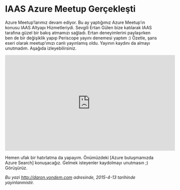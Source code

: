 # IAAS Azure Meetup Gerçekleşti
Azure Meetup’larımız devam ediyor. Bu ay yaptığımız Azure Meetup’ın konusu IAAS Altyapı Hizmetleriydi. Sevgili Ertan Gülen bize katılarak IAAS tarafına güzel bir bakış atmamızı sağladı. Ertan deneyimlerini paylaşırken ben de bir değişiklik yapıp Periscope yayını denemesi yaptım :) Özetle, şans eseri olarak meetup’ımızı canlı yayınlamış oldu. Yayının kaydını da almayı unutmadım. Aşağıda izleyebilirsiniz.

<iframe width="560" height="315" src="https://www.youtube.com/embed/CTrdmBRLecU" frameborder="0" allowfullscreen></iframe>

Hemen ufak bir hatırlatma da yapayım. Önümüzdeki [Azure buluşmamızda Azure Search] konuşacağız. Gelmek isteyenler kaydolmayı unutmasın ;) Görüşürüz.

*Bu yazi http://daron.yondem.com adresinde, 2015-4-13 tarihinde yayinlanmistir.*
